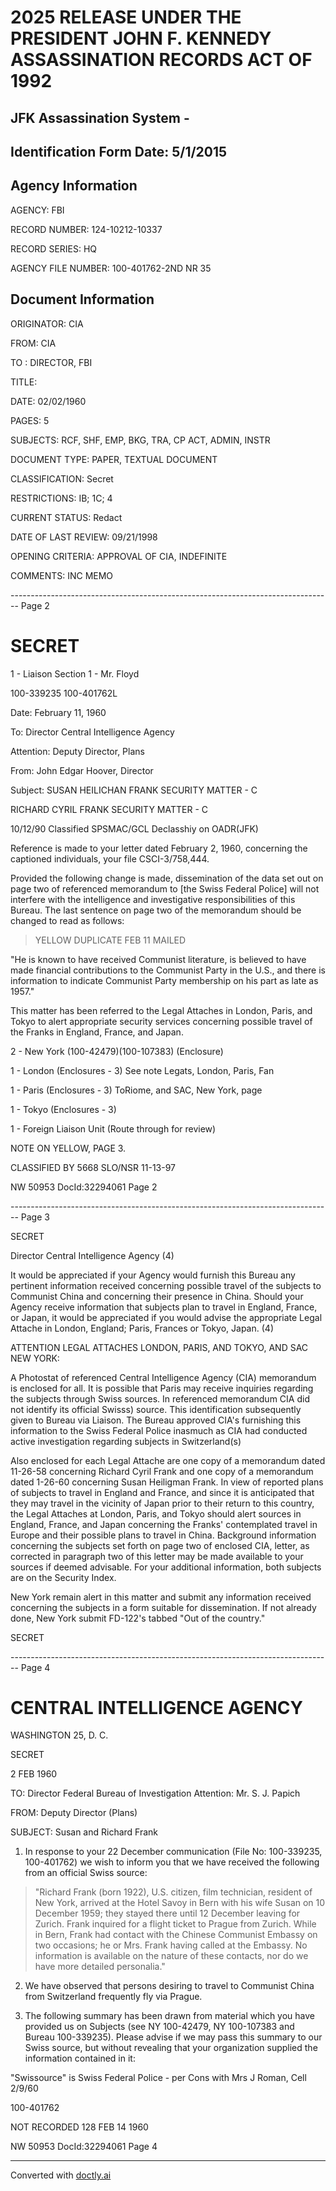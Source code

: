# 2025 RELEASE UNDER THE PRESIDENT JOHN F. KENNEDY ASSASSINATION RECORDS ACT OF 1992
## JFK Assassination System -
## Identification Form Date: 5/1/2015

## Agency Information

AGENCY: FBI

RECORD NUMBER: 124-10212-10337

RECORD SERIES: HQ

AGENCY FILE NUMBER: 100-401762-2ND NR 35

## Document Information

ORIGINATOR: CIA

FROM: CIA

TO : DIRECTOR, FBI

TITLE:

DATE: 02/02/1960

PAGES: 5

SUBJECTS: RCF, SHF, EMP, BKG, TRA, CP ACT, ADMIN, INSTR

DOCUMENT TYPE: PAPER, TEXTUAL DOCUMENT

CLASSIFICATION: Secret

RESTRICTIONS: IB; 1C; 4

CURRENT STATUS: Redact

DATE OF LAST REVIEW: 09/21/1998

OPENING CRITERIA: APPROVAL OF CIA, INDEFINITE

COMMENTS: INC MEMO


-------------------------------------------------------------------------------- Page 2

# SECRET

1 - Liaison Section
1 - Mr. Floyd

100-339235
100-401762L

Date: February 11, 1960

To: Director
Central Intelligence Agency

Attention: Deputy Director, Plans

From: John Edgar Hoover, Director

Subject: SUSAN HEILICHAN FRANK
SECURITY MATTER - C

RICHARD CYRIL FRANK
SECURITY MATTER - C

10/12/90 Classified SPSMAC/GCL
Declasshiy on OADR(JFK)

Reference is made to your letter dated February 2, 1960, concerning the captioned individuals, your file CSCI-3/758,444.

Provided the following change is made, dissemination of the data set out on page two of referenced memorandum to [the Swiss Federal Police] will not interfere with the intelligence and investigative responsibilities of this Bureau. The last sentence on page two of the memorandum should be changed to read as follows:

> YELLOW
> DUPLICATE
> FEB 11
> MAILED

"He is known to have received Communist literature, is believed to have made financial contributions to the Communist Party in the U.S., and there is information to indicate Communist Party membership on his part as late as 1957."

This matter has been referred to the Legal Attaches in London, Paris, and Tokyo to alert appropriate security services concerning possible travel of the Franks in England, France, and Japan.

2 - New York (100-42479)(100-107383) (Enclosure)

1 - London (Enclosures - 3) See note Legats, London, Paris, Fan

1 - Paris (Enclosures - 3) ToRiome, and SAC, New York, page

1 - Tokyo (Enclosures - 3)

1 - Foreign Liaison Unit (Route through for review)

NOTE ON YELLOW, PAGE 3.

CLASSIFIED BY 5668 SLO/NSR
11-13-97

NW 50953 DocId:32294061 Page 2


-------------------------------------------------------------------------------- Page 3

SECRET

Director
Central Intelligence Agency (4)

It would be appreciated if your Agency would furnish this Bureau any pertinent information received concerning possible travel of the subjects to Communist China and concerning their presence in China. Should your Agency receive information that subjects plan to travel in England, France, or Japan, it would be appreciated if you would advise the appropriate Legal Attache in London, England; Paris, Frances or Tokyo, Japan. (4)

ATTENTION LEGAL ATTACHES LONDON, PARIS, AND TOKYO, AND
SAC NEW YORK:

A Photostat of referenced Central Intelligence Agency (CIA) memorandum is enclosed for all. It is possible that Paris may receive inquiries regarding the subjects through Swiss sources. In referenced memorandum CIA did not identify its official Swisss)
source. This identification subsequently given to Bureau via Liaison. The Bureau approved CIA's furnishing this information to the Swiss Federal Police inasmuch as CIA had conducted active investigation regarding subjects in Switzerland(s)

Also enclosed for each Legal Attache are one copy of a memorandum dated 11-26-58 concerning Richard Cyril Frank and one copy of a memorandum dated 1-26-60 concerning Susan Heiligman Frank. In view of reported plans of subjects to travel in England and France, and since it is anticipated that they may travel in the vicinity of Japan prior to their return to this country, the Legal Attaches at London, Paris, and Tokyo should alert sources in England, France, and Japan concerning the Franks' contemplated travel in Europe and their possible plans to travel in China. Background information concerning the subjects set forth on page two of enclosed CIA, letter, as corrected in paragraph two of this letter may be made available to your sources if deemed advisable. For your additional information, both subjects are on the Security Index.

New York remain alert in this matter and submit any information received concerning the subjects in a form suitable for dissemination. If not already done, New York submit FD-122's tabbed "Out of the country."

SECRET


-------------------------------------------------------------------------------- Page 4

# CENTRAL INTELLIGENCE AGENCY
WASHINGTON 25, D. C.

SECRET

2 FEB 1960

TO: Director
Federal Bureau of Investigation
Attention: Mr. S. J. Papich

FROM: Deputy Director (Plans)

SUBJECT: Susan and Richard Frank

1.  In response to your 22 December communication (File No: 100-339235, 100-401762) we wish to inform you that we have received the following from an official Swiss source:

> "Richard Frank (born 1922), U.S. citizen, film technician, resident of New York, arrived at the Hotel Savoy in Bern with his wife Susan on 10 December 1959; they stayed there until 12 December leaving for Zurich. Frank inquired for a flight ticket to Prague from Zurich. While in Bern, Frank had contact with the Chinese Communist Embassy on two occasions; he or Mrs. Frank having called at the Embassy. No information is available on the nature of these contacts, nor do we have more detailed personalia."

2. We have observed that persons desiring to travel to Communist China from Switzerland frequently fly via Prague.

3. The following summary has been drawn from material which you have provided us on Subjects (see NY 100-42479, NY 100-107383 and Bureau 100-339235). Please advise if we may pass this summary to our Swiss source, but without revealing that your organization supplied the information contained in it:

"Swissource" is Swiss Federal Police - per
Cons with Mrs J Roman, Cell
2/9/60

100-401762

NOT RECORDED
128 FEB 14 1960

NW 50953 DocId:32294061 Page 4


---
Converted with [doctly.ai](https://doctly.ai)